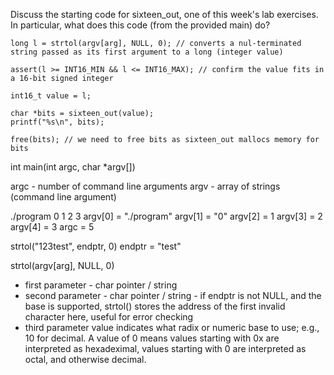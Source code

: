 Discuss the starting code for sixteen_out, one of this week's lab exercises. In particular, what does this code (from the provided main) do?

```
long l = strtol(argv[arg], NULL, 0); // converts a nul-terminated string passed as its first argument to a long (integer value)

assert(l >= INT16_MIN && l <= INT16_MAX); // confirm the value fits in a 16-bit signed integer

int16_t value = l;

char *bits = sixteen_out(value);
printf("%s\n", bits);

free(bits); // we need to free bits as sixteen_out mallocs memory for bits
```

int main(int argc, char *argv[])

argc - number of command line arguments
argv - array of strings (command line argument)


./program 0 1 2 3
argv[0] = "./program"
argv[1] = "0"
argv[2] = 1
argv[3] = 2
argv[4] = 3
argc = 5

strtol("123test", endptr, 0)
endptr = "test"

strtol(argv[arg], NULL, 0)
- first parameter - char pointer / string
- second parameter - char pointer / string - if endptr is not NULL, and the base is supported, strtol() stores the address of the first invalid character here, useful for error checking
- third parameter value indicates what radix or numeric base to use; e.g., 10 for decimal. A value of 0 means values starting with 0x are interpreted as hexadeximal, values starting with 0 are interpreted as octal, and otherwise decimal.